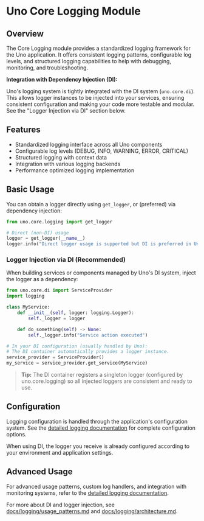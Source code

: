 # Uno Core Logging Module

## Overview

The Core Logging module provides a standardized logging framework for the Uno application. It offers consistent logging patterns, configurable log levels, and structured logging capabilities to help with debugging, monitoring, and troubleshooting.

**Integration with Dependency Injection (DI):**

Uno's logging system is tightly integrated with the DI system (`uno.core.di`). This allows logger instances to be injected into your services, ensuring consistent configuration and making your code more testable and modular. See the "Logger Injection via DI" section below.

## Features

- Standardized logging interface across all Uno components
- Configurable log levels (DEBUG, INFO, WARNING, ERROR, CRITICAL)
- Structured logging with context data
- Integration with various logging backends
- Performance optimized logging implementation

## Basic Usage

You can obtain a logger directly using `get_logger`, or (preferred) via dependency injection:

```python
from uno.core.logging import get_logger

# Direct (non-DI) usage
logger = get_logger(__name__)
logger.info("Direct logger usage is supported but DI is preferred in Uno apps.")
```

### Logger Injection via DI (Recommended)

When building services or components managed by Uno's DI system, inject the logger as a dependency:

```python
from uno.core.di import ServiceProvider
import logging

class MyService:
    def __init__(self, logger: logging.Logger):
        self._logger = logger

    def do_something(self) -> None:
        self._logger.info("Service action executed")

# In your DI configuration (usually handled by Uno):
# The DI container automatically provides a logger instance.
service_provider = ServiceProvider()
my_service = service_provider.get_service(MyService)
```

> **Tip:** The DI container registers a singleton logger (configured by uno.core.logging) so all injected loggers are consistent and ready to use.

## Configuration

Logging configuration is handled through the application's configuration system. See the [detailed logging documentation](../../../docs/logging/index.md) for complete configuration options.

When using DI, the logger you receive is already configured according to your environment and application settings.

## Advanced Usage

For advanced usage patterns, custom log handlers, and integration with monitoring systems, refer to the [detailed logging documentation](../../../docs/logging/index.md).

For more about DI and logger injection, see [docs/logging/usage_patterns.md](../../../docs/logging/usage_patterns.md) and [docs/logging/architecture.md](../../../docs/logging/architecture.md).